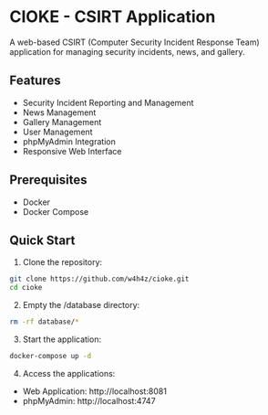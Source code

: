 # CIOKE - CSIRT Application

A web-based CSIRT (Computer Security Incident Response Team) application for managing security incidents, news, and gallery.

## Features

- Security Incident Reporting and Management
- News Management
- Gallery Management
- User Management
- phpMyAdmin Integration
- Responsive Web Interface

## Prerequisites

- Docker
- Docker Compose

## Quick Start

1. Clone the repository:
```bash
git clone https://github.com/w4h4z/cioke.git
cd cioke
```

2. Empty the /database directory:
```bash
rm -rf database/*
```

3. Start the application:
```bash
docker-compose up -d
```

4. Access the applications:
- Web Application: http://localhost:8081
- phpMyAdmin: http://localhost:4747
